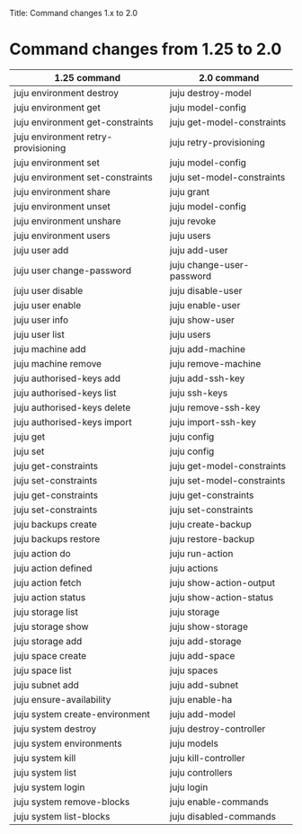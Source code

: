 Title: Command changes 1.x to 2.0  

# Command changes from 1.25 to 2.0


<style> table td{text-align:left;}</style>

| 1.25 command                         | 2.0 command                   |
|--------------------------------------|-------------------------------|
| juju environment destroy             | juju destroy-model             
| juju environment get                 | juju model-config
| juju environment get-constraints     | juju get-model-constraints 
| juju environment retry-provisioning  | juju retry-provisioning
| juju environment set                 | juju model-config 
| juju environment set-constraints     | juju set-model-constraints
| juju environment share               | juju grant 
| juju environment unset               | juju model-config
| juju environment unshare             | juju revoke
| juju environment users               | juju users
| juju user add                        | juju add-user
| juju user change-password            | juju change-user-password
| juju user disable                    | juju disable-user
| juju user enable                     | juju enable-user
| juju user info                       | juju show-user
| juju user list                       | juju users
| juju machine add                     | juju add-machine 
| juju machine remove                  | juju remove-machine 
| juju authorised-keys add             | juju add-ssh-key
| juju authorised-keys list            | juju ssh-keys
| juju authorised-keys delete          | juju remove-ssh-key
| juju authorised-keys import          | juju import-ssh-key
| juju get                             | juju config
| juju set                             | juju config
| juju get-constraints                 | juju get-model-constraints
| juju set-constraints                 | juju set-model-constraints
| juju get-constraints <application>   | juju get-constraints
| juju set-constraints <application>   | juju set-constraints
| juju backups create                  | juju create-backup 
| juju backups restore                 | juju restore-backup 
| juju action do                       | juju run-action 
| juju action defined                  | juju actions 
| juju action fetch                    | juju show-action-output 
| juju action status                   | juju show-action-status 
| juju storage list                    | juju storage 
| juju storage show                    | juju show-storage 
| juju storage add                     | juju add-storage 
| juju space create                    | juju add-space 
| juju space list                      | juju spaces 
| juju subnet add                      | juju add-subnet 
| juju ensure-availability             | juju enable-ha
| juju system create-environment       | juju add-model             
| juju system destroy                  | juju destroy-controller    
| juju system environments             | juju models           
| juju system kill                     | juju kill-controller       
| juju system list                     | juju controllers      
| juju system login                    | juju login                 
| juju system remove-blocks            | juju enable-commands       
| juju system list-blocks              | juju disabled-commands


